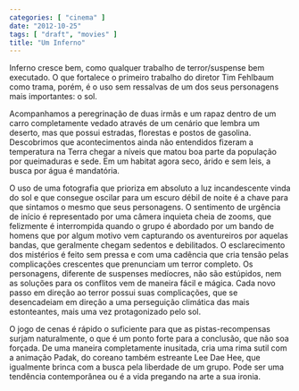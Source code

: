 ```yaml
---
categories: [ "cinema" ]
date: "2012-10-25"
tags: [ "draft", "movies" ]
title: "Um Inferno"
---
```

Inferno cresce bem, como qualquer trabalho de terror/suspense bem
executado. O que fortalece o primeiro trabalho do diretor Tim Fehlbaum
como trama, porém, é o uso sem ressalvas de um dos seus personagens
mais importantes: o sol.

Acompanhamos a peregrinação de duas irmãs e um rapaz dentro de um
carro completamente vedado através de um cenário que lembra um deserto,
mas que possui estradas, florestas e postos de gasolina. Descobrimos que
acontecimentos ainda não entendidos fizeram a temperatura na Terra chegar
a níveis que matou boa parte da população por queimaduras e sede. Em um
habitat agora seco, árido e sem leis, a busca por água é mandatória.

O uso de uma fotografia que prioriza em absoluto a luz incandescente
vinda do sol e que consegue oscilar para um escuro débil de noite é
a chave para que sintamos o mesmo que seus personagens. O sentimento
de urgência de início é representado por uma câmera inquieta cheia
de zooms, que felizmente é interrompida quando o grupo é abordado por
um bando de homens que por algum motivo vem capturando os aventureiros
por aquelas bandas, que geralmente chegam sedentos e debilitados. O
esclarecimento dos mistérios é feito sem pressa e com uma cadência
que cria tensão pelas complicações crescentes que prenunciam um
terror completo. Os personagens, diferente de suspenses medíocres,
não são estúpidos, nem as soluções para os conflitos vem de maneira
fácil e mágica. Cada novo passo em direção ao terror possui suas
complicações, que se desencadeiam em direção a uma perseguição
climática das mais estonteantes, mais uma vez protagonizado pelo sol.

O jogo de cenas é rápido o suficiente para que as pistas-recompensas
surjam naturalmente, o que é um ponto forte para a conclusão, que
não soa forçada. De uma maneira completamente inusitada, cria uma rima
sutil com a animação Padak, do coreano também estreante Lee Dae Hee,
que igualmente brinca com a busca pela liberdade de um grupo. Pode ser
uma tendência contemporânea ou é a vida pregando na arte a sua ironia.

